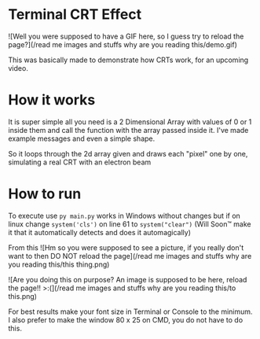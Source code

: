 # Terminal CRT Effect

![Well you were supposed to have a GIF here, so I guess try to reload the page?](/read me images and stuffs why are you reading this/demo.gif)

This was basically made to demonstrate how CRTs work, for an upcoming video.

# How it works

It is super simple all you need is a 2 Dimensional Array with values of 0 or 1 inside them and call the function with the array passed inside it. I've made example messages and even a simple shape.

So it loops through the 2d array given and draws each "pixel" one by one, simulating a real CRT with an electron beam

# How to run

 To execute use ```py main.py``` works in Windows without changes but if on linux change ```system('cls')``` on line 61 to ```system("clear")``` (Will Soon™ make it that it automatically detects and does it automagically)

 From this 
![Hm so you were supposed to see a picture, if you really don't want to then DO NOT reload the page](/read me images and stuffs why are you reading this/this thing.png)

![Are you doing this on purpose? An image is supposed to be here, reload the page!! >:(](/read me images and stuffs why are you reading this/to this.png)


 For best results make your font size in Terminal or Console to the minimum. I also prefer to make the window 80 x 25 on CMD, you do not have to do this.